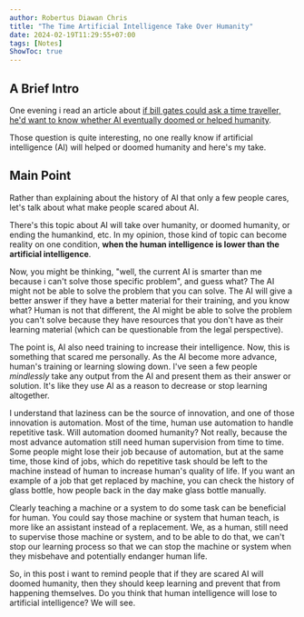 ```yaml
---
author: Robertus Diawan Chris
title: "The Time Artificial Intelligence Take Over Humanity"
date: 2024-02-19T11:29:55+07:00
tags: [Notes]
ShowToc: true
---
```


## A Brief Intro

One evening i read an article about [if bill gates could ask a time traveller,
he'd want to know whether AI eventually doomed or helped
humanity](https://finance.yahoo.com/news/bill-gates-could-ask-time-152241140.html).

Those question is quite interesting, no one really know if artificial
intelligence (AI) will helped or doomed humanity and here's my take.

## Main Point

Rather than explaining about the history of AI that only a few people cares,
let's talk about what make people scared about AI.

There's this topic about AI will take over humanity, or doomed humanity, or
ending the humankind, etc. In my opinion, those kind of topic can become reality
on one condition, **when the human intelligence is lower than the artificial
intelligence**.

Now, you might be thinking, "well, the current AI is smarter than me because i
can't solve those specific problem", and guess what? The AI might not be able
to solve the problem that you can solve. The AI will give a better answer if
they have a better material for their training, and you know what? Human is
not that different, the AI might be able to solve the problem you can't solve
because they have resources that you don't have as their learning material
(which can be questionable from the legal perspective).

The point is, AI also need training to increase their intelligence. Now, this
is something that scared me personally. As the AI become more advance, human's
training or learning slowing down. I've seen a few people *mindlessly* take
any output from the AI and present them as their answer or solution. It's like
they use AI as a reason to decrease or stop learning altogether.

I understand that laziness can be the source of innovation, and one of those
innovation is automation. Most of the time, human use automation to handle
repetitive task. Will automation doomed humanity? Not really, because the most
advance automation still need human supervision from time to time. Some people
might lose their job because of automation, but at the same time, those kind
of jobs, which do repetitive task should be left to the machine instead of
human to increase human's quality of life. If you want an example of a job
that get replaced by machine, you can check the history of glass bottle, how
people back in the day make glass bottle manually.

Clearly teaching a machine or a system to do some task can be beneficial for
human. You could say those machine or system that human teach, is more like an
assistant instead of a replacement. We, as a human, still need to supervise those
machine or system, and to be able to do that, we can't stop our learning process
so that we can stop the machine or system when they misbehave and potentially
endanger human life.

So, in this post i want to remind people that if they are scared AI will
doomed humanity, then they should keep learning and prevent that from
happening themselves. Do you think that human intelligence will lose to
artificial intelligence? We will see.
